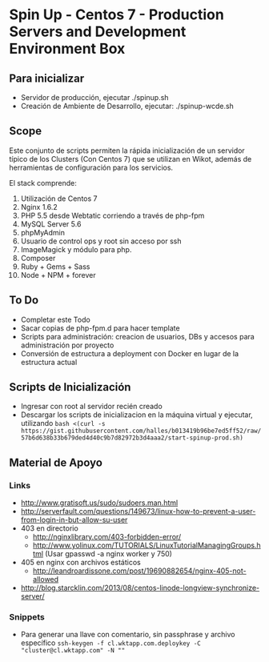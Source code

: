 # Spin Up - Centos 7 - Production Servers and Development Environment Box

## Para inicializar

* Servidor de producción, ejecutar ./spinup.sh
* Creación de Ambiente de Desarrollo, ejecutar: ./spinup-wcde.sh

## Scope

Este conjunto de scripts permiten la rápida inicialización de un servidor típico de los Clusters (Con Centos 7) que se utilizan en Wikot, además de herramientas de configuración para los servicios.

El stack comprende:

1. Utilización de Centos 7
2. Nginx 1.6.2
3. PHP 5.5 desde Webtatic corriendo a través de php-fpm
4. MySQL Server 5.6
5. phpMyAdmin
6. Usuario de control ops y root sin acceso por ssh
7. ImageMagick y módulo para php.
8. Composer
9. Ruby + Gems + Sass
10. Node + NPM + forever

## To Do

* Completar este Todo
* Sacar copias de php-fpm.d para hacer template
* Scripts para administración: creacion de usuarios, DBs y accesos para administración por proyecto
* Conversión de estructura a deployment con Docker en lugar de la estructura actual

## Scripts de Inicialización

* Ingresar con root al servidor recién creado
* Descargar los scripts de inicializacion en la máquina virtual y ejecutar, utilizando ```bash <(curl -s https://gist.githubusercontent.com/halles/b013419b96be7ed5ff52/raw/57b6d638b33b679ded4d40c9b7d82972b3d4aaa2/start-spinup-prod.sh)```

## Material de Apoyo

### Links

* http://www.gratisoft.us/sudo/sudoers.man.html
* http://serverfault.com/questions/149673/linux-how-to-prevent-a-user-from-login-in-but-allow-su-user
* 403 en directorio
  * http://nginxlibrary.com/403-forbidden-error/
  * http://www.yolinux.com/TUTORIALS/LinuxTutorialManagingGroups.html (Usar gpasswd -a nginx worker y 750)
* 405 en nginx con archivos estáticos
  * http://leandroardissone.com/post/19690882654/nginx-405-not-allowed
* http://blog.starcklin.com/2013/08/centos-linode-longview-synchronize-server/

### Snippets

* Para generar una llave con comentario, sin passphrase y archivo específico
```ssh-keygen -f cl.wktapp.com.deploykey -C "cluster@cl.wktapp.com" -N ""```

